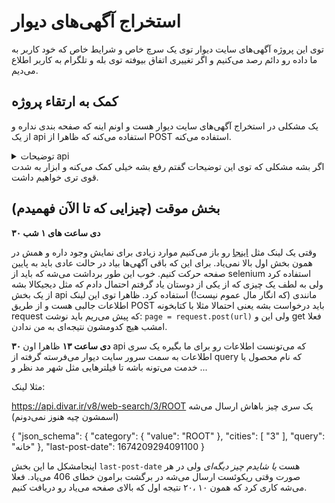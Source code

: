 # استخراج آگهی‌های دیوار
توی این پروژه آگهی‌های سایت دیوار توی یک سرچ خاص و شرایط خاص که خود کاربر به ما داده رو دائم رصد می‌کنیم و اگر تغییری اتفاق بیوفته توی بله و تلگرام به کاربر اطلاع می‌دیم.

## کمک به ارتقاء پروژه
یک مشکلی در استخراج آگهی‌های سایت دیوار هست و اونم اینه که صفحه بندی نداره و از یک api استفاده می‌کنه که ظاهرا از POST استفاده می‌کنه.
<details>
  <summary>توضیحات api</summary>
  
ظاهرا یک apiی وجود داره که می‌تونه اطلاعات رو برای ما بگیره. این api یک سری اطلاعات رو از سمت ما دریافت می‌کنه مثل query و بعضی از فیلترهایی که ما دادیم بعد می‌یاد بعد از درخواست دادن اینا بهمون اطلاعاتی ازجمله حدود ۲۰ تا آگهی جدید رو می‌ده

مثلا با POST شدن این لینک:

<a href = "https://api.divar.ir/v8/web-search/3/ROOT">https://api.divar.ir/v8/web-search/3/ROOT</a>

یک سری چیز باهاش ارسال می‌شه (اسمشون چیه هنوز نمی‌دونم)

{
	"json_schema": {
		"category": {
			"value": "ROOT"
		},
		"cities": [
			"3"
		],
		"query": "خانه"
	},
	"last-post-date": 1674209294091100
}

اینجامشکل ما این بخش ```last-post-date``` هست *یا شایدم چیز دیگه‌ای* ولی در هر صورت وقتی ریکوئست ارسال می‌شه در برگشت برامون خطای 406 می‌یاد.

</details>
اگر بشه مشکلی که توی این توضیحات گفتم رفع بشه خیلی کمک می‌کنه و ابزار به شدت قوی تری خواهیم داشت.



## بخش موقت (چیزایی که تا الآن فهمیدم)
**۳۰ دی ساعت های ۱ شب**

وقتی یک لینک مثل <a href = "https://divar.ir/s/mashhad/buy-residential">اینجا</a> رو باز می‌کنیم موارد زیادی برای نمایش وجود داره و همش در همون بخش اول بالا نمی‌یاد.
برای این که باقی آگهی‌ها بیاد در حالت عادی باید به پایین صفحه حرکت کنیم. خوب این طور برداشت می‌شه که باید از selenium استفاده کرد ولی به لطف یک چیزی که از یکی از دوستان یاد گرفتم احتمال دادم که مثل دیجیکالا بشه از یک بخش api مانندی (که انگار مال عموم نیست!) استفاده کرد.
ظاهرا توی این لینک اطلاعات جالبی هست و از طریق POST باید درخواست بشه
 یعنی احتمالا مثلا با کتابخونه request که پیش می‌ریم باید نوشت:
```page = request.post(url)```
ولی این و get فعلا امشب هیچ کدومشون نتیجه‌ای به من ندادن.

**۳۰ دی ساعت ۱۳**
ظاهرا اون api که می‌تونست اطلاعات رو برای ما بگیره یک سری اطلاعات به سمت سرور سایت دیوار می‌فرسته گرفته از query که نام محصول یا خدمت می‌تونه باشه تا فیلترهایی مثل شهر مد نظر و ...

مثلا لینک:

<a href = "https://api.divar.ir/v8/web-search/3/ROOT">https://api.divar.ir/v8/web-search/3/ROOT</a>
یک سری چیز باهاش ارسال می‌شه (اسمشون چیه هنوز نمی‌دونم)

{
	"json_schema": {
		"category": {
			"value": "ROOT"
		},
		"cities": [
			"3"
		],
		"query": "خانه"
	},
	"last-post-date": 1674209294091100
}

اینجامشکل ما این بخش ```last-post-date``` هست *یا شایدم چیز دیگه‌ای* ولی در هر صورت وقتی ریکوئست ارسال می‌شه در برگشت برامون خطای 406 می‌یاد.
فعلا می‌شه کاری کرد که همون ۱۰ ،۲۰ نتیجه اول که بالای صفحه می‌یاد رو دریافت کنیم.